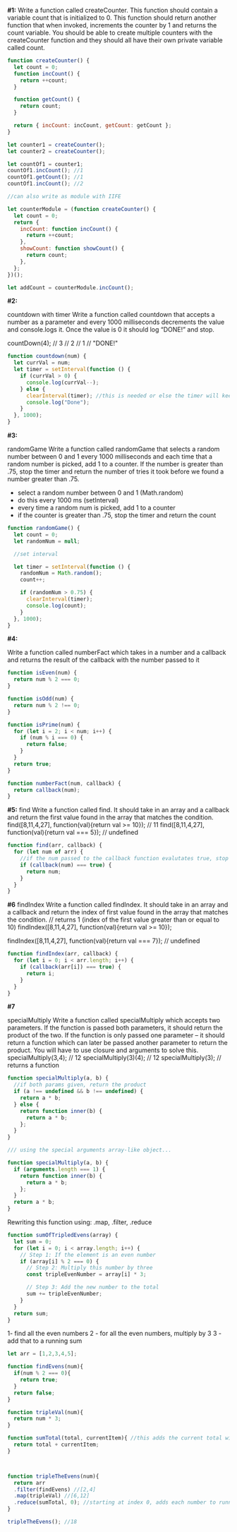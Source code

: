**#1:**
Write a function called createCounter. This function should contain a variable count that is initialized to 0.
This function should return another function that when invoked, increments the counter by 1 and returns the count variable.
You should be able to create multiple counters with the createCounter function and they should all have their own private variable
called count.

```javascript
function createCounter() {
  let count = 0;
  function incCount() {
    return ++count;
  }

  function getCount() {
    return count;
  }

  return { incCount: incCount, getCount: getCount };
}

let counter1 = createCounter();
let counter2 = createCounter();

let countOf1 = counter1;
countOf1.incCount(); //1
countOf1.getCount(); //1
countOf1.incCount(); //2

//can also write as module with IIFE

let counterModule = (function createCounter() {
  let count = 0;
  return {
    incCount: function incCount() {
      return ++count;
    },
    showCount: function showCount() {
      return count;
    },
  };
})();

let addCount = counterModule.incCount();
```

**#2:**

countdown with timer
Write a function called countdown that accepts a number as a parameter and every 1000 milliseconds decrements the value and console.logs it. Once the value is 0 it should log “DONE!” and stop.

countDown(4);
// 3
// 2
// 1
// "DONE!"

```javascript
function countdown(num) {
  let currVal = num;
  let timer = setInterval(function () {
    if (currVal > 0) {
      console.log(currVal--);
    } else {
      clearInterval(timer); //this is needed or else the timer will keep on going
      console.log("Done");
    }
  }, 1000);
}
```

**#3:**

randomGame
Write a function called randomGame that selects a random number between 0 and 1 every 1000 milliseconds and each time that a random number is picked, add 1 to a counter. If the number is greater than .75, stop the timer and return the number of tries it took before we found a number greater than .75.

- select a random number between 0 and 1 (Math.random)
- do this every 1000 ms (setInterval)
- every time a random num is picked, add 1 to a counter
- if the counter is greater than .75, stop the timer and return the count

```javascript
function randomGame() {
  let count = 0;
  let randomNum = null;

  //set interval

  let timer = setInterval(function () {
    randomNum = Math.random();
    count++;

    if (randomNum > 0.75) {
      clearInterval(timer);
      console.log(count);
    }
  }, 1000);
}
```

**#4:**

Write a function called numberFact which takes in a number and a callback and returns the result of the callback with the number passed to it

```javascript
function isEven(num) {
  return num % 2 === 0;
}

function isOdd(num) {
  return num % 2 !== 0;
}

function isPrime(num) {
  for (let i = 2; i < num; i++) {
    if (num % i === 0) {
      return false;
    }
  }
  return true;
}

function numberFact(num, callback) {
  return callback(num);
}
```

**#5:**
find
Write a function called find. It should take in an array and a callback and return the first value found in the array that matches the condition.
find([8,11,4,27], function(val){return val >= 10}); // 11
find([8,11,4,27], function(val){return val === 5}); // undefined

```javascript
function find(arr, callback) {
  for (let num of arr) {
    //if the num passed to the callback function evalutates true, stop the loop and return num
    if (callback(num) === true) {
      return num;
    }
  }
}
```

**#6**
findIndex
Write a function called findIndex. It should take in an array and a callback and return the index of first value found in the array that matches the condition.
// returns 1 (index of the first value greater than or equal to 10)
findIndex([8,11,4,27], function(val){return val >= 10});

findIndex([8,11,4,27], function(val){return val === 7}); // undefined

```javascript
function findIndex(arr, callback) {
  for (let i = 0; i < arr.length; i++) {
    if (callback(arr[i]) === true) {
      return i;
    }
  }
}
```

**#7**

specialMultiply
Write a function called specialMultiply which accepts two parameters. If the function is passed both parameters, it should return the product of the two. If the function is only passed one parameter – it should return a function which can later be passed another parameter to return the product. You will have to use closure and arguments to solve this.
specialMultiply(3,4); // 12
specialMultiply(3)(4); // 12
specialMultiply(3); // returns a function

```javascript
function specialMultiply(a, b) {
  //if both params given, return the product
  if (a !== undefined && b !== undefined) {
    return a * b;
  } else {
    return function inner(b) {
      return a * b;
    };
  }
}

/// using the special arguments array-like object...

function specialMultiply(a, b) {
  if (arguments.length === 1) {
    return function inner(b) {
      return a * b;
    };
  }
  return a * b;
}
```



Rewriting this function using: .map, .filter, .reduce

```js
function sumOfTripledEvens(array) {
  let sum = 0;
  for (let i = 0; i < array.length; i++) {
    // Step 1: If the element is an even number
    if (array[i] % 2 === 0) {
      // Step 2: Multiply this number by three
      const tripleEvenNumber = array[i] * 3;

      // Step 3: Add the new number to the total
      sum += tripleEvenNumber;
    }
  }
  return sum;
}
```
1- find all the even numbers
2 - for all the even numbers, multiply by 3
3 - add that to a running sum


```js
let arr = [1,2,3,4,5];

function findEvens(num){
  if(num % 2 === 0){
    return true;
  }
  return false;
}

function tripleVal(num){
  return num * 3;
}

function sumTotal(total, currentItem){ //this adds the current total with the current item value
  return total + currentItem;
}



function tripleTheEvens(num){
  return arr
  .filter(findEvens) //[2,4]
  .map(tripleVal) //[6,12]
  .reduce(sumTotal, 0); //starting at index 0, adds each number to running total (6 + 12 = 18)
}

tripleTheEvens(); //18



```